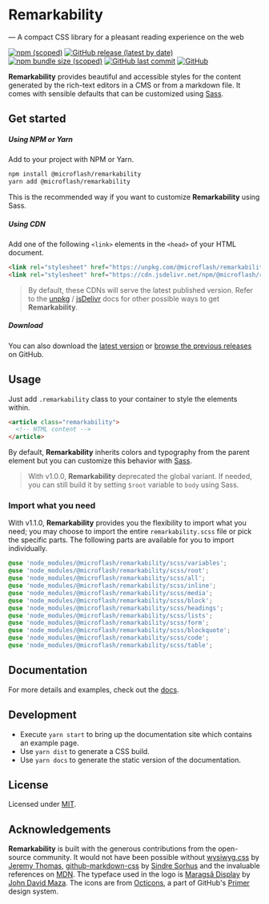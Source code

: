 # Remarkability

&mdash; A compact CSS library for a pleasant reading experience on the web

[![npm (scoped)](https://img.shields.io/npm/v/@microflash/remarkability)](https://www.npmjs.com/package/@microflash/remarkability)
[![GitHub release (latest by date)](https://img.shields.io/github/v/release/Microflash/remarkability)](https://github.com/Microflash/remarkability/releases/latest)
[![npm bundle size (scoped)](https://img.shields.io/bundlephobia/minzip/@microflash/remarkability)](https://bundlephobia.com/result?p=@microflash/remarkability)
[![GitHub last commit](https://img.shields.io/github/last-commit/Microflash/remarkability)](https://github.com/Microflash/remarkability/commits/master)
[![GitHub](https://img.shields.io/github/license/Microflash/remarkability)](https://github.com/Microflash/remarkability/blob/master/LICENSE.md)

**Remarkability** provides beautiful and accessible styles for the content generated by the rich-text editors in a CMS or from a markdown file. It comes with sensible defaults that can be customized using [Sass](https://sass-lang.com/).

## Get started

##### Using NPM or Yarn

Add to your project with NPM or Yarn.

```sh
npm install @microflash/remarkability
yarn add @microflash/remarkability
```

This is the recommended way if you want to customize **Remarkability** using Sass.

##### Using CDN

Add one of the following `<link>` elements in the `<head>` of your HTML document.

```html
<link rel="stylesheet" href="https://unpkg.com/@microflash/remarkability">
<link rel="stylesheet" href="https://cdn.jsdelivr.net/npm/@microflash/remarkability">
```

> By default, these CDNs will serve the latest published version. Refer to the [unpkg](https://unpkg.com/) / [jsDelivr](https://www.jsdelivr.com/features) docs for other possible ways to get **Remarkability**.

##### Download

You can also download the [latest version](https://github.com/Microflash/remarkability/releases/latest) or [browse the previous releases](https://github.com/Microflash/remarkability/releases) on GitHub.

## Usage

Just add `.remarkability` class to your container to style the elements within.

```html
<article class="remarkability">
  <!-- HTML content -->
</article>
```

By default, **Remarkability** inherits colors and typography from the parent element but you can customize this behavior with [Sass](https://github.com/Microflash/remarkability/tree/master/packages/library/scss).

> With v1.0.0, **Remarkability** deprecated the global variant. If needed, you can still build it by setting `$root` variable to `body` using Sass.

### Import what you need

With v1.1.0, **Remarkability** provides you the flexibility to import what you need; you may choose to import the entire `remarkability.scss` file or pick the specific parts. The following parts are available for you to import individually.

```scss
@use 'node_modules/@microflash/remarkability/scss/variables';
@use 'node_modules/@microflash/remarkability/scss/root';
@use 'node_modules/@microflash/remarkability/scss/all';
@use 'node_modules/@microflash/remarkability/scss/inline';
@use 'node_modules/@microflash/remarkability/scss/media';
@use 'node_modules/@microflash/remarkability/scss/block';
@use 'node_modules/@microflash/remarkability/scss/headings';
@use 'node_modules/@microflash/remarkability/scss/lists';
@use 'node_modules/@microflash/remarkability/scss/form';
@use 'node_modules/@microflash/remarkability/scss/blockquote';
@use 'node_modules/@microflash/remarkability/scss/code';
@use 'node_modules/@microflash/remarkability/scss/table';
```

## Documentation

For more details and examples, check out the [docs](https://r11y.mflash.dev).

## Development

- Execute `yarn start` to bring up the documentation site which contains an example page.
- Use `yarn dist` to generate a CSS build.
- Use `yarn docs` to generate the static version of the documentation.

## License

Licensed under [MIT](./LICENSE.md).

## Acknowledgements

**Remarkability** is built with the generous contributions from the open-source community. It would not have been possible without [wysiwyg.css](https://github.com/jgthms/wysiwyg.css) by [Jeremy Thomas](https://github.com/jgthms), [github-markdown-css](https://github.com/sindresorhus/github-markdown-css) by [Sindre Sorhus](https://github.com/sindresorhus) and the invaluable references on [MDN](https://developer.mozilla.org/en-US/). The typeface used in the logo is [Maragsâ Display](https://www.behance.net/gallery/96690897/Maragsa-a-display-typeface-FREE) by [John David Maza](https://www.behance.net/johndavidmaza). The icons are from [Octicons](https://github.com/primer/octicons), a part of GitHub's [Primer](https://github.com/primer) design system.
